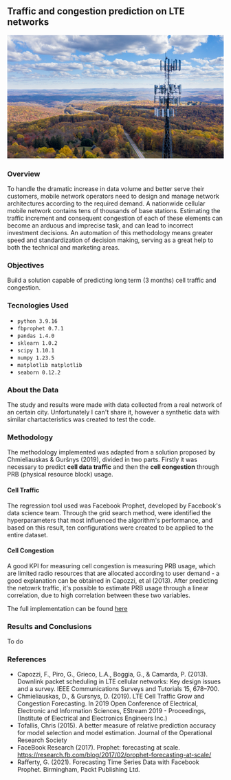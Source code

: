 ## Traffic and congestion prediction on LTE networks
![Alt text](images/cellular-network.png?raw=true "Tower")

### Overview
To handle the dramatic increase in data volume and better serve their customers, mobile network operators need to design and manage network architectures according to the required demand.
A nationwide cellular mobile network contains tens of thousands of base stations. Estimating the traffic increment and consequent congestion of each of these elements can become an arduous and imprecise task, and can lead to incorrect investment decisions. An automation of this methodology means greater speed and standardization of decision making, serving as a great help to both the technical and marketing areas.

### Objectives
Build a solution capable of predicting long term (3 months) cell traffic and congestion.

### Tecnologies Used
* `python 3.9.16`
* `fbprophet 0.7.1`
* `pandas 1.4.0`
* `sklearn 1.0.2`
* `scipy 1.10.1`
* `numpy 1.23.5`
* `matplotlib matplotlib`
* `seaborn 0.12.2`

### About the Data
The study and results were made with data collected from a real network of an certain city. Unfortunately I can't share it, however a synthetic data with similar chartacteristics was created to test the code.


### Methodology
The methodology implemented was adapted from a solution proposed by Chmieliauskas & Guršnys (2019), divided in two parts. Firstly it was necessary to predict **cell data traffic** and then the **cell congestion** through PRB (physical resource block) usage.

#### Cell Traffic
The regression tool used was Facebook Prophet, developed by Facebook's data science team. Through the grid search method, were identified the hyperparameters that most influenced the algorithm's performance, and based on this result, ten configurations were created to be applied to the entire dataset.

#### Cell Congestion
A good KPI for measuring cell congestion is measuring PRB usage, which are limited radio resources that are allocated according to user demand - a good explanation can be obtained in Capozzi, et al (2013). After predicting the netowrk traffic, it's possible to estimate PRB usage through a linear correlation, due to high correlation between these two variables.

The full implementation can be found [here](https://github.com/rdemarqui/traffic_prediction_and_congestion/blob/main/LTE_Cell_Traffic_Grow_and_Congestion_Forecasting.ipynb)

### Results and Conclusions
To do

### References
* Capozzi, F., Piro, G., Grieco, L.A., Boggia, G., & Camarda, P. (2013). Downlink packet scheduling in LTE cellular networks: Key design issues and a survey. IEEE Communications Surveys and Tutorials 15, 678–700.
* Chmieliauskas, D., & Gursnys, D. (2019). LTE Cell Traffic Grow and Congestion Forecasting. In 2019 Open Conference of Electrical, Electronic and Information Sciences, EStream 2019 - Proceedings, (Institute of Electrical and Electronics Engineers Inc.)
* Tofallis, Chris (2015). A better measure of relative prediction accuracy for model selection and model estimation. Journal of the Operational Research Society
* FaceBook Research (2017). Prophet: forecasting at scale. https://research.fb.com/blog/2017/02/prophet-forecasting-at-scale/
* Rafferty, G. (2021). Forecasting Time Series Data with Facebook Prophet. Birmingham, Packt Publishing Ltd.
